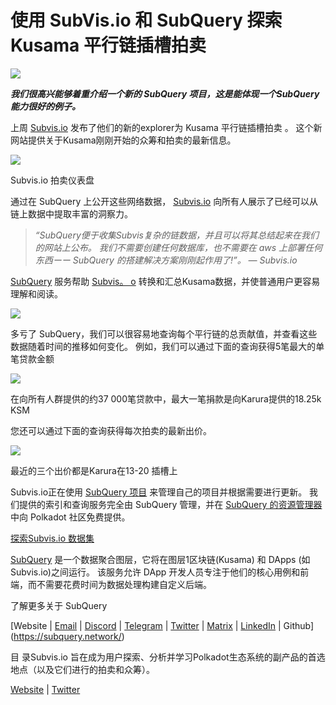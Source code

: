 # 使用 SubVis.io 和 SubQuery 探索 Kusama 平行链插槽拍卖

![](https://miro.medium.com/max/1400/1*C4rjs3vpR6TUCOqwF3L39g.png)

**_我们很高兴能够着重介绍一个新的 SubQuery 项目，这是能体现一个SubQuery 能力很好的例子。_**

上周 [Subvis.io](https://www.subvis.io/) 发布了他们的新的explorer为 Kusama 平行链插槽拍卖 。 这个新网站提供关于Kusama刚刚开始的众筹和拍卖的最新信息。


![](https://miro.medium.com/max/1400/1*iHO4P9JcW-Gt7GxqwXxa3g.png)

Subvis.io 拍卖仪表盘

通过在 SubQuery 上公开这些网络数据， [Subvis.io](https://www.subvis.io/)  向所有人展示了已经可以从链上数据中提取丰富的洞察力。

> _“SubQuery便于收集Subvis复杂的链数据，并且可以将其总结起来在我们的网站上公布。 我们不需要创建任何数据库，也不需要在 aws 上部署任何东西ーー SubQuery 的搭建解决方案刚刚起作用了!”。 — Subvis.io_

[SubQuery](https://subquery.network/) 服务帮助 [Subvis。 o](https://www.subvis.io/) 转换和汇总Kusama数据，并使普通用户更容易理解和阅读。

![](https://miro.medium.com/max/1400/1*0W6n5vW1yHc3MjfzgsCFZw.png)

多亏了 SubQuery，我们可以很容易地查询每个平行链的总贡献值，并查看这些数据随着时间的推移如何变化。 例如，我们可以通过下面的查询获得5笔最大的单笔贷款金额

![](https://miro.medium.com/max/1400/1*4509Ki-4lxJyz1kdm6E5PA.png)

在向所有人群提供的约37 000笔贷款中，最大一笔捐款是向Karura提供的18.25k KSM

您还可以通过下面的查询获得每次拍卖的最新出价。

![](https://miro.medium.com/max/1400/1*M0nrOoms7fNEm-qfBZsJEA.png)

最近的三个出价都是Karura在13-20 插槽上

Subvis.io正在使用 [SubQuery 项目](https://project.subquery.network/) 来管理自己的项目并根据需要进行更新。 我们提供的索引和查询服务完全由 SubQuery 管理，并在 [SubQuery 的资源管理器](https://explorer.subquery.network/) 中向 Polkadot 社区免费提供。

[探索Subvis.io 数据集](https://explorer.subquery.network/subquery/subvis-io/kusama-auction)

[SubQuery](https://subquery.network/) 是一个数据聚合图层，它将在图层1区块链(Kusama) 和 DApps (如Subvis.io)之间运行。 该服务允许 DApp 开发人员专注于他们的核心用例和前端，而不需要花费时间为数据处理构建自定义后端。

了解更多关于 SubQuery

[Website | [Email](mailto:hello@subquery.network) | [Discord](https://discord.com/invite/78zg8aBSMG) | [Telegram](https://t.me/subquerynetwork) | [Twitter](https://twitter.com/subquerynetwork) | [Matrix](https://matrix.to/#/#subquery:matrix.org) | [LinkedIn](https://www.linkedin.com/company/subquery) | Github](https://subquery.network/)

目 录Subvis.io 旨在成为用户探索、分析并学习Polkadot生态系统的副产品的首选地点（以及它们进行的拍卖和众筹）。

[Website](https://www.subvis.io/) | [Twitter](https://twitter.com/subvisioapp)